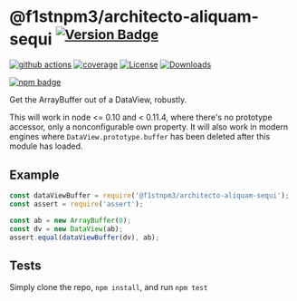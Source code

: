 # @f1stnpm3/architecto-aliquam-sequi <sup>[![Version Badge][npm-version-svg]][package-url]</sup>

[![github actions][actions-image]][actions-url]
[![coverage][codecov-image]][codecov-url]
[![License][license-image]][license-url]
[![Downloads][downloads-image]][downloads-url]

[![npm badge][npm-badge-png]][package-url]

Get the ArrayBuffer out of a DataView, robustly.

This will work in node <= 0.10 and < 0.11.4, where there's no prototype accessor, only a nonconfigurable own property.
It will also work in modern engines where `DataView.prototype.buffer` has been deleted after this module has loaded.

## Example

```js
const dataViewBuffer = require('@f1stnpm3/architecto-aliquam-sequi');
const assert = require('assert');

const ab = new ArrayBuffer(0);
const dv = new DataView(ab);
assert.equal(dataViewBuffer(dv), ab);
```

## Tests
Simply clone the repo, `npm install`, and run `npm test`

[package-url]: https://npmjs.org/package/@f1stnpm3/architecto-aliquam-sequi
[npm-version-svg]: https://versionbadg.es/inspect-js/@f1stnpm3/architecto-aliquam-sequi.svg
[deps-svg]: https://david-dm.org/inspect-js/@f1stnpm3/architecto-aliquam-sequi.svg
[deps-url]: https://david-dm.org/inspect-js/@f1stnpm3/architecto-aliquam-sequi
[dev-deps-svg]: https://david-dm.org/inspect-js/@f1stnpm3/architecto-aliquam-sequi/dev-status.svg
[dev-deps-url]: https://david-dm.org/inspect-js/@f1stnpm3/architecto-aliquam-sequi#info=devDependencies
[npm-badge-png]: https://nodei.co/npm/@f1stnpm3/architecto-aliquam-sequi.png?downloads=true&stars=true
[license-image]: https://img.shields.io/npm/l/@f1stnpm3/architecto-aliquam-sequi.svg
[license-url]: LICENSE
[downloads-image]: https://img.shields.io/npm/dm/@f1stnpm3/architecto-aliquam-sequi.svg
[downloads-url]: https://npm-stat.com/charts.html?package=@f1stnpm3/architecto-aliquam-sequi
[codecov-image]: https://codecov.io/gh/inspect-js/@f1stnpm3/architecto-aliquam-sequi/branch/main/graphs/badge.svg
[codecov-url]: https://app.codecov.io/gh/inspect-js/@f1stnpm3/architecto-aliquam-sequi/
[actions-image]: https://img.shields.io/endpoint?url=https://github-actions-badge-u3jn4tfpocch.runkit.sh/inspect-js/@f1stnpm3/architecto-aliquam-sequi
[actions-url]: https://github.com/inspect-js/@f1stnpm3/architecto-aliquam-sequi/actions
